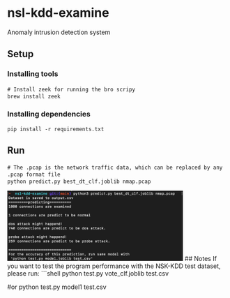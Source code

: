 # nsl-kdd-examine
Anomaly intrusion detection system

## Setup
### Installing tools
```shell
# Install zeek for running the bro scripy
brew install zeek
```
### Installing dependencies
```shell
pip install -r requirements.txt
```

## Run
```shell
# The .pcap is the network traffic data, which can be replaced by any .pcap format file
python predict.py best_dt_clf.joblib nmap.pcap
```
<img src="media/run.png" width="80%" height="80%" />
## Notes
If you want to test the program performance with the NSK-KDD test dataset, please run: 
```shell
python test.py vote_clf.joblib test.csv

#or
python test.py model1 test.csv
```
  

  
   

